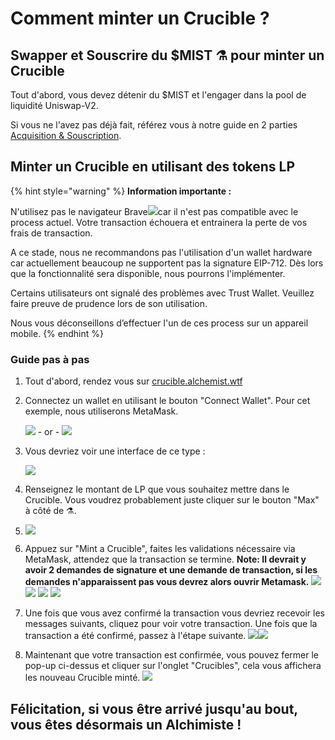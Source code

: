 # Comment minter un Crucible ?

## Swapper et Souscrire du $MIST ⚗️ pour minter un Crucible

Tout d'abord, vous devez détenir du $MIST et l'engager dans la pool de liquidité Uniswap-V2.

Si vous ne l'avez pas déjà fait, référez vous à notre guide en 2 parties [Acquisition & Souscription](../../acquiring-and-subscribing.md).

## Minter un Crucible en utilisant des tokens LP

{% hint style="warning" %}
**Information importante :** 

N'utilisez pas le navigateur Brave![](../../.gitbook/assets/brave.png)car il n'est pas compatible avec le process actuel. Votre transaction échouera et entrainera la perte de vos frais de transaction.

A ce stade, nous ne recommandons pas l'utilisation d'un wallet hardware car actuellement beaucoup ne supportent pas la signature EIP-712. Dès lors que la fonctionnalité sera disponible, nous pourrons l'implémenter.

Certains utilisateurs ont signalé des problèmes avec Trust Wallet. Veuillez faire preuve de prudence lors de son utilisation.

Nous vous déconseillons d’effectuer l'un de ces process sur un appareil mobile.
{% endhint %}

### Guide pas à pas

1. Tout d'abord, rendez vous sur [crucible.alchemist.wtf](https://crucible.alchemist.wtf/)
2. Connectez un wallet en utilisant le bouton "Connect Wallet". Pour cet exemple, nous utiliserons MetaMask.

   ![](../../.gitbook/assets/screenshot-2021-05-07-at-12.48.31.png) - or - ![](../../.gitbook/assets/screenshot-2021-05-07-at-12.48.38.png) 

3. Vous devriez voir une interface de ce type :

    ![](../../.gitbook/assets/screenshot-2021-05-07-at-12.49.57.png) 

4. Renseignez le montant de LP que vous souhaitez mettre dans le Crucible. Vous voudrez probablement juste cliquer sur le bouton "Max" à côté de ⚗️.
5.  ![](../../.gitbook/assets/screenshot-2021-05-07-at-12.50.01.png)  
6. Appuez sur "Mint a Crucible", faites les validations nécessaire via MetaMask, attendez que la transaction se termine. **Note: Il devrait y avoir 2 demandes de signature et une demande de transaction, si les demandes n'apparaissent pas vous devrez alors ouvrir Metamask.** ![](../../.gitbook/assets/screenshot-2021-05-07-at-12.50.05.png)  ![](../../.gitbook/assets/screenshot-2021-05-07-at-12.50.16.png) ![](../../.gitbook/assets/screenshot-2021-05-07-at-12.50.20.png) ![](../../.gitbook/assets/screenshot-2021-05-07-at-12.50.28.png) 
7. Une fois que vous avez confirmé la transaction vous devriez recevoir les messages suivants, cliquez pour voir votre transaction. Une fois que la transaction a été confirmé, passez à l'étape suivante. ![](../../.gitbook/assets/screenshot-2021-05-07-at-13.12.02.png)![](../../.gitbook/assets/screenshot-2021-05-07-at-13.24.50.png) 
8. Maintenant que votre transaction est confirmée, vous pouvez fermer le pop-up ci-dessus et cliquer sur l'onglet "Crucibles", cela vous affichera les nouveau Crucible minté.  ![](../../.gitbook/assets/screenshot-2021-05-07-at-13.01.22.png) 

## **Félicitation, si vous être arrivé jusqu'au bout, vous êtes désormais un Alchimiste !**

